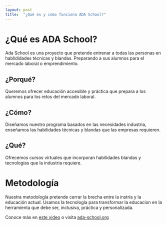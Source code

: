 ```yaml
---
layout: post
title:  "¿Qué es y como funciona ADA School?"
---
```


# ¿Qué es ADA School?

Ada School es una proyecto que pretende entrenar a todas las personas en hablididades técnicas y blandas.
Preparando a sus alumnos para el mercado laboral o emprendimiento.

## ¿Porqué?
Queremos ofrecer educación accesible y práctica que prepara a los alumnos para los retos del mercado laboral.
## ¿Cómo?
Diseñamos nuestro programa basados en las necesidades industria, enseñamos las habilidades técnicas y blandas que las empresas requieren.
## ¿Qué?
Ofrecemos cursos virtuales que incorporan habilidades blandas y tecnologías que la industria requiere.

# Metodología
Nuestra metodología pretende cerrar la brecha entre la instría y la educación actual. Usamos la tecnología para transformar
la educacion en la herramienta que debe ser, inclusiva, práctica y personalizada.

Conoce más en [este video](https://www.youtube.com/watch?v=hDl7VoV2Q-s) o visita [ada-school.org](https://ada-school.org)
